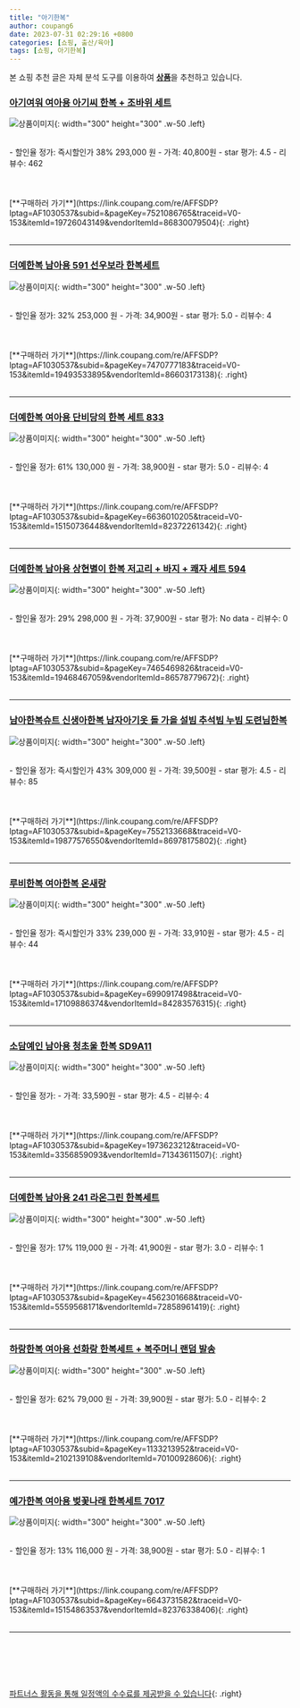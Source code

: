 ```yaml
---
title: "아기한복"
author: coupang6
date: 2023-07-31 02:29:16 +0800
categories: [쇼핑, 출산/육아]
tags: [쇼핑, 아기한복]
---
```


본 쇼핑 추천 글은 자체 분석 도구를 이용하여 [**상품**](https://link.coupang.com/a/bao1ui)을 추천하고 있습니다.

### [아기여워 여아용 아기씨 한복 + 조바위 세트](https://link.coupang.com/re/AFFSDP?lptag=AF1030537&subid=&pageKey=7521086765&traceid=V0-153&itemId=19726043149&vendorItemId=86830079504)

![상품이미지](https://thumbnail6.coupangcdn.com/thumbnails/remote/230x230ex/image/vendor_inventory/e940/921b45ea4cba6daf16a4092c518c3b9845000e6a2529d75f14cf1b4998c3.png){: width="300" height="300" .w-50 .left}


<br>
- 할인율 정가: 즉시할인가 38%  293,000   원
- 가격: 40,800원
- star 평가: 4.5
- 리뷰수: 462
<br>
<br>
<br>
<br>
[**구매하러 가기**](https://link.coupang.com/re/AFFSDP?lptag=AF1030537&subid=&pageKey=7521086765&traceid=V0-153&itemId=19726043149&vendorItemId=86830079504){: .right}
<br>
<br>

---

### [더예한복 남아용 591 선우보라 한복세트](https://link.coupang.com/re/AFFSDP?lptag=AF1030537&subid=&pageKey=7470777183&traceid=V0-153&itemId=19493533895&vendorItemId=86603173138)

![상품이미지](https://thumbnail8.coupangcdn.com/thumbnails/remote/230x230ex/image/retail/images/2023/07/17/14/7/a56f0115-2e22-48d8-8522-27d58de3dc7f.jpg){: width="300" height="300" .w-50 .left}


<br>
- 할인율 정가: 32%  253,000   원
- 가격: 34,900원
- star 평가: 5.0
- 리뷰수: 4
<br>
<br>
<br>
<br>
[**구매하러 가기**](https://link.coupang.com/re/AFFSDP?lptag=AF1030537&subid=&pageKey=7470777183&traceid=V0-153&itemId=19493533895&vendorItemId=86603173138){: .right}
<br>
<br>

---

### [더예한복 여아용 단비당의 한복 세트 833](https://link.coupang.com/re/AFFSDP?lptag=AF1030537&subid=&pageKey=6636010205&traceid=V0-153&itemId=15150736448&vendorItemId=82372261342)

![상품이미지](https://thumbnail9.coupangcdn.com/thumbnails/remote/230x230ex/image/rs_quotation_api/tamyvku8/e8796723fcff4f90b2286423cafba108.jpg){: width="300" height="300" .w-50 .left}


<br>
- 할인율 정가: 61%  130,000   원
- 가격: 38,900원
- star 평가: 5.0
- 리뷰수: 4
<br>
<br>
<br>
<br>
[**구매하러 가기**](https://link.coupang.com/re/AFFSDP?lptag=AF1030537&subid=&pageKey=6636010205&traceid=V0-153&itemId=15150736448&vendorItemId=82372261342){: .right}
<br>
<br>

---

### [더예한복 남아용 상현별이 한복 저고리 + 바지 + 쾌자 세트 594](https://link.coupang.com/re/AFFSDP?lptag=AF1030537&subid=&pageKey=7465469826&traceid=V0-153&itemId=19468467059&vendorItemId=86578779672)

![상품이미지](https://thumbnail7.coupangcdn.com/thumbnails/remote/230x230ex/image/rs_quotation_api/pq1bs1q6/9ffd45079433435eb830f0a90e0a2fe1.jpg){: width="300" height="300" .w-50 .left}


<br>
- 할인율 정가: 29%  298,000   원
- 가격: 37,900원
- star 평가: No data
- 리뷰수: 0
<br>
<br>
<br>
<br>
[**구매하러 가기**](https://link.coupang.com/re/AFFSDP?lptag=AF1030537&subid=&pageKey=7465469826&traceid=V0-153&itemId=19468467059&vendorItemId=86578779672){: .right}
<br>
<br>

---

### [남아한복슈트 신생아한복 남자아기옷 돌 가을 설빔 추석빔 누빔 도련님한복](https://link.coupang.com/re/AFFSDP?lptag=AF1030537&subid=&pageKey=7552133668&traceid=V0-153&itemId=19877576550&vendorItemId=86978175802)

![상품이미지](https://thumbnail8.coupangcdn.com/thumbnails/remote/230x230ex/image/vendor_inventory/89e7/ed4ecbaedaff496af94324e25f89de3433d89df11c10187e6125175dd31b.jpg){: width="300" height="300" .w-50 .left}


<br>
- 할인율 정가: 즉시할인가 43%  309,000   원
- 가격: 39,500원
- star 평가: 4.5
- 리뷰수: 85
<br>
<br>
<br>
<br>
[**구매하러 가기**](https://link.coupang.com/re/AFFSDP?lptag=AF1030537&subid=&pageKey=7552133668&traceid=V0-153&itemId=19877576550&vendorItemId=86978175802){: .right}
<br>
<br>

---

### [루비한복 여아한복 온새랑](https://link.coupang.com/re/AFFSDP?lptag=AF1030537&subid=&pageKey=6990917498&traceid=V0-153&itemId=17109886374&vendorItemId=84283576315)

![상품이미지](https://thumbnail9.coupangcdn.com/thumbnails/remote/230x230ex/image/vendor_inventory/65d3/c9824940794f956c549205321272f02dca1fd7977d538801ea2c336f750d.jpg){: width="300" height="300" .w-50 .left}


<br>
- 할인율 정가: 즉시할인가 33%  239,000   원
- 가격: 33,910원
- star 평가: 4.5
- 리뷰수: 44
<br>
<br>
<br>
<br>
[**구매하러 가기**](https://link.coupang.com/re/AFFSDP?lptag=AF1030537&subid=&pageKey=6990917498&traceid=V0-153&itemId=17109886374&vendorItemId=84283576315){: .right}
<br>
<br>

---

### [소담예인 남아용 청초울 한복 SD9A11](https://link.coupang.com/re/AFFSDP?lptag=AF1030537&subid=&pageKey=1973623212&traceid=V0-153&itemId=3356859093&vendorItemId=71343611507)

![상품이미지](https://thumbnail9.coupangcdn.com/thumbnails/remote/230x230ex/image/retail/images/2020/08/18/15/9/0da1fd28-e8e5-4a91-b28b-76c3fe34078f.jpg){: width="300" height="300" .w-50 .left}


<br>
- 할인율 정가: 
- 가격: 33,590원
- star 평가: 4.5
- 리뷰수: 4
<br>
<br>
<br>
<br>
[**구매하러 가기**](https://link.coupang.com/re/AFFSDP?lptag=AF1030537&subid=&pageKey=1973623212&traceid=V0-153&itemId=3356859093&vendorItemId=71343611507){: .right}
<br>
<br>

---

### [더예한복 남아용 241 라온그린 한복세트](https://link.coupang.com/re/AFFSDP?lptag=AF1030537&subid=&pageKey=4562301668&traceid=V0-153&itemId=5559568171&vendorItemId=72858961419)

![상품이미지](https://thumbnail10.coupangcdn.com/thumbnails/remote/230x230ex/image/rs_quotation_api/z2uih5ry/0d2170cad9954c7389c442274daadeb7.jpg){: width="300" height="300" .w-50 .left}


<br>
- 할인율 정가: 17%  119,000   원
- 가격: 41,900원
- star 평가: 3.0
- 리뷰수: 1
<br>
<br>
<br>
<br>
[**구매하러 가기**](https://link.coupang.com/re/AFFSDP?lptag=AF1030537&subid=&pageKey=4562301668&traceid=V0-153&itemId=5559568171&vendorItemId=72858961419){: .right}
<br>
<br>

---

### [하랑한복 여아용 선화랑 한복세트 + 복주머니 랜덤 발송](https://link.coupang.com/re/AFFSDP?lptag=AF1030537&subid=&pageKey=1133213952&traceid=V0-153&itemId=2102139108&vendorItemId=70100928606)

![상품이미지](https://thumbnail7.coupangcdn.com/thumbnails/remote/230x230ex/image/retail/images/1827732637074187-5e9d2c62-3fa5-40f1-a9fb-b5354ec8f108.jpg){: width="300" height="300" .w-50 .left}


<br>
- 할인율 정가: 62%  79,000   원
- 가격: 39,900원
- star 평가: 5.0
- 리뷰수: 2
<br>
<br>
<br>
<br>
[**구매하러 가기**](https://link.coupang.com/re/AFFSDP?lptag=AF1030537&subid=&pageKey=1133213952&traceid=V0-153&itemId=2102139108&vendorItemId=70100928606){: .right}
<br>
<br>

---

### [예가한복 여아용 벚꽃나래 한복세트 7017](https://link.coupang.com/re/AFFSDP?lptag=AF1030537&subid=&pageKey=6643731582&traceid=V0-153&itemId=15154863537&vendorItemId=82376338406)

![상품이미지](https://thumbnail9.coupangcdn.com/thumbnails/remote/230x230ex/image/rs_quotation_api/btm5a0pz/73e243e99b974f4e816d9856a68ce438.jpg){: width="300" height="300" .w-50 .left}


<br>
- 할인율 정가: 13%  116,000   원
- 가격: 38,900원
- star 평가: 5.0
- 리뷰수: 1
<br>
<br>
<br>
<br>
[**구매하러 가기**](https://link.coupang.com/re/AFFSDP?lptag=AF1030537&subid=&pageKey=6643731582&traceid=V0-153&itemId=15154863537&vendorItemId=82376338406){: .right}
<br>
<br>

---
<br><br><br><br><br> [파트너스 활동을 통해 일정액의 수수료를 제공받을 수 있습니다](https://link.coupang.com/a/bao1ui){: .right}
